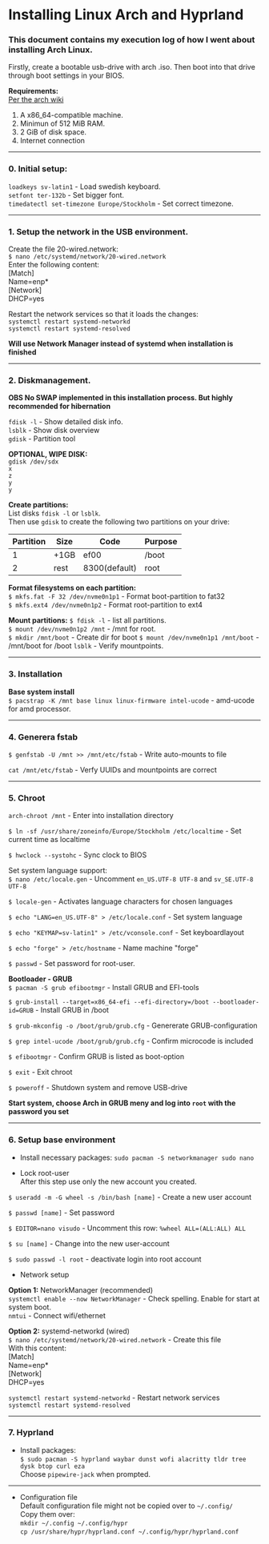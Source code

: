 # Installing Linux Arch and Hyprland
### This document contains my execution log of how I went about installing Arch Linux.  
Firstly, create a bootable usb-drive with arch .iso. Then boot into that drive through boot settings in your BIOS.  

**Requirements:**  
[Per the arch wiki](https://wiki.archlinux.org/title/Installation_guide)  
1. A x86_64-compatible machine.  
2. Minimun of 512 MiB RAM.  
3. 2 GiB of disk space.  
4. Internet connection  

---  


### 0. Initial setup: 
`loadkeys sv-latin1` - Load swedish keyboard.  
`setfont ter-132b` - Set bigger font.  
`timedatectl set-timezone Europe/Stockholm` - Set correct timezone.  

---

### 1. Setup the network in the USB environment.  
Create the file 20-wired.network:  
`$ nano /etc/systemd/network/20-wired.network`  
Enter the following content:  
[Match]  
Name=enp*  
[Network]  
DHCP=yes  
  
Restart the network services so that it loads the changes:  
`systemctl restart systemd-networkd`  
`systemctl restart systemd-resolved`  

**Will use Network Manager instead of systemd when installation is finished**  

--- 

### 2. Diskmanagement. 
**OBS No SWAP implemented in this installation process. But highly recommended for hibernation**  

`fdisk -l` - Show detailed disk info.  
`lsblk` - Show disk overview  
`gdisk` - Partition tool  

**OPTIONAL, WIPE DISK:**  
`gdisk /dev/sdx`    
`x`  
`z`  
`y`  
`y`

**Create partitions:**  
List disks `fdisk -l` or `lsblk`.  
Then use `gdisk` to create the following two partitions on your drive:  

| Partition | Size | Code | Purpose |
|---|---|---|---|
| 1 | +1GB | ef00 | /boot|
| 2 | rest | 8300(default) | root |             


**Format filesystems on each partition:**     
`$ mkfs.fat -F 32 /dev/nvme0n1p1`       - Format boot-partition to fat32  
`$ mkfs.ext4 /dev/nvme0n1p2`            - Format root-partition to ext4  

**Mount partitions:**
`$ fdisk -l`                            - list all partitions.  
`$ mount /dev/nvme0n1p2 /mnt`           - /mnt for root.  
`$ mkdir /mnt/boot`                     - Create dir for boot
`$ mount /dev/nvme0n1p1 /mnt/boot`      - /mnt/boot for /boot
`lsblk`                                 - Verify mountpoints.
    
---

### 3. Installation  
**Base system install**  
`$ pacstrap -K /mnt base linux linux-firmware intel-ucode`  - amd-ucode for amd processor.


---

### 4. Generera fstab
`$ genfstab -U /mnt >> /mnt/etc/fstab`  - Write auto-mounts to file

`cat /mnt/etc/fstab`                    - Verfy UUIDs and mountpoints are correct  

---  

### 5. Chroot
`arch-chroot /mnt`                      - Enter into installation directory  

`$ ln -sf /usr/share/zoneinfo/Europe/Stockholm /etc/localtime`  - Set current time as localtime  

`$ hwclock --systohc`                   - Sync clock to BIOS

Set system language support:  
`$ nano /etc/locale.gen`                - Uncomment `en_US.UTF-8 UTF-8` and `sv_SE.UTF-8 UTF-8`  

`$ locale-gen`                          - Activates language characters for chosen languages  

`$ echo "LANG=en_US.UTF-8" > /etc/locale.conf`          - Set system language

`$ echo "KEYMAP=sv-latin1" > /etc/vconsole.conf`        - Set keyboardlayout  

`$ echo "forge" > /etc/hostname`        - Name machine "forge"  

`$ passwd`                              - Set password for root-user.


**Bootloader - GRUB**  
`$ pacman -S grub efibootmgr`           - Install GRUB and EFI-tools  

`$ grub-install --target=x86_64-efi --efi-directory=/boot --bootloader-id=GRUB`  - Install GRUB in /boot  

`$ grub-mkconfig -o /boot/grub/grub.cfg`        - Genererate GRUB-configuration

`$ grep intel-ucode /boot/grub/grub.cfg`        - Confirm microcode is included

`$ efibootmgr`                                  - Confirm GRUB is listed as boot-option

`$ exit`                                        - Exit chroot

`$ poweroff`                                    - Shutdown system and remove USB-drive

**Start system, choose Arch in GRUB meny and log into `root` with the password you set**
        
---

### 6. Setup base environment
- Install necessary packages:
`sudo pacman -S networkmanager sudo nano`  

- Lock root-user  
After this step use only the new account you created.  

`$ useradd -m -G wheel -s /bin/bash [name]`     - Create a new user account

`$ passwd [name]`                               - Set password

`$ EDITOR=nano visudo`                          - Uncomment this row: `%wheel ALL=(ALL:ALL) ALL`

`$ su [name]`                                   - Change into the new user-account

`$ sudo passwd -l root`                         - deactivate login into root account
        
- Network setup

**Option 1:** NetworkManager (recommended)  
`systemctl enable --now NetworkManager`         - Check spelling. Enable for start at system boot.  
`nmtui`                                         - Connect wifi/ethernet

**Option 2:** systemd-networkd (wired)  
`$ nano /etc/systemd/network/20-wired.network`  - Create this file  
With this content:  
[Match]  
Name=enp*  
[Network]  
DHCP=yes  
        
`systemctl restart systemd-networkd`             - Restart network services  
`systemctl restart systemd-resolved`

---

### 7. Hyprland
- Install packages:  
`$ sudo pacman -S hyprland waybar dunst wofi alacritty tldr tree dysk btop curl eza`  
Choose `pipewire-jack` when prompted.  

--- 

- Configuration file  
Default configuration file might not be copied over to `~/.config/`  
Copy them over:  
`mkdir ~/.config ~/.config/hypr`  
`cp /usr/share/hypr/hyprland.conf ~/.config/hypr/hyprland.conf`